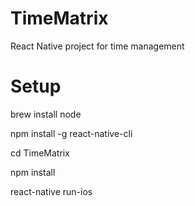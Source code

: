 # TimeMatrix
React Native project for time management

# Setup

brew install node

npm install -g react-native-cli

cd TimeMatrix

npm install

react-native run-ios

